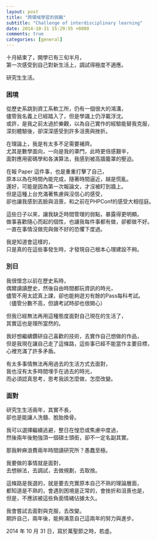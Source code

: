 ```yaml
---
layout: post
title: "跨領域學習的挑戰"
subtitle: "Challenge of interdisciplinary learning"
date: 2014-10-31 15:29:55 +0800
comments: true
categories: [general]
---
```


十月結束了，開學已有三旬半月，<br/>
第一次感受到自己對新生活上，調試得極度不適應。<br/>

研究生生活。<br/>

<!-- more -->

### 困境

從歷史系跳到資工系軟工所，仍有一個很大的鴻溝，<br/>
儘管我名義上已經踏入了，但是學識上仍浮載浮沈。<br/>
或許，是我之前太過於樂觀，以為自己實作的經驗能替我克服，<br/>
深刻體驗後，卻深深感受到許多沮喪與挫折。<br/>

在理論上，我是有太多不足需要補齊。<br/>
尤其是數學面向，一向是我的罩門，此時更倍感艱辛，<br/>
面對應用密碼學和各演算法，我感到被高牆籠罩的壓迫。<br/>

在報 Paper 這件事，也是重重打擊了自己，<br/>
原本以為在時間內能完成，隨著時間逼近，越是慌亂。<br/>
還好，可能是因為第一次報論文，才沒被盯到牆上。<br/>
但是這種上台充滿著焦慮與沒信心的感受，<br/>
卻也讓我感到丟臉與沮喪，和之前在PHPConf的感受大相徑庭。<br/>

這些日子以來，讓我缺乏時間管理的弱點，暴露得更明顯。<br/>
做事喜歡隨心而起的個性，也讓我每件事都有做，卻都做不好。<br/>
一直在事情沒做完與做不好的恐懼下度過。<br/>

我是知道會這樣的，<br/>
只是真的在這些事發生時，才發現自己根本心理建設不夠。<br/>

### 別日

我很懷念以前在歷史系時，<br/>
偶爾讀讀歷史，然後自由時間都玩資訊的時光，<br/>
儘管不用太認真上課，卻也能夠遊刃有餘的Pass每科考試。<br/>
（儘管分數不高，但讀考試時卻也很開心）<br/>

但我已經無法再用這種態度面對自己現在的生活了，<br/>
其實這也是理所當然的。<br/>

我好想繼續鑽研自己喜歡的技術，去實作自己想做的作品，<br/>
但是我現在讓自己走了這條路，這些事已經不能當作主要目標，<br/>
心裡充滿了許多矛盾。<br/>

有太多事情無法再用過去的生活方式去面對，<br/>
我也沒有太多時間埋手在過去的時光，<br/>
而必須認真思考，思考我該怎麼做，怎麼改變。<br/>

### 面對

研究生生活兩年，其實不長，<br/>
卻也是能讓人洗髓、脫胎換骨。<br/>

我可以選擇繼續逃避，整日在惶恐或焦慮中度過，<br/>
然後兩年後勉強頂一個碩士頭銜，卻不一定名副其實。<br/>

那我幹麻浪費兩年時間讀研究所？愚蠢至極。<br/>

我要做的事情就是面對，<br/>
去想辦法，去調試，去做規劃，去取捨。<br/>

這條路是我選的，就是要去充實原本自己不熟的理論層面，<br/>
都知道是不熟的，會遇到困境是正常的，會挫折和沮喪也是，<br/>
但是，不應該被這些負面情緒佔據太久。<br/>

我會嘗試去面對與克服，去改變。<br/>
期許自己，兩年後，能夠滿意自己這兩年的努力與進步。<br/>

2014 年 10 月 31 日，寫於萬聖節之時，若虛。<br/>
